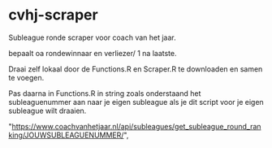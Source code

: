 # cvhj-scraper
Subleague ronde scraper voor coach van het jaar.

bepaalt oa rondewinnaar en verliezer/ 1 na laatste. 

Draai zelf lokaal door de Functions.R en Scraper.R te downloaden en samen te voegen. 

Pas daarna in Functions.R in string zoals onderstaand het subleaguenummer aan naar je eigen subleague als je dit script voor je eigen subleague wilt draaien. 

"https://www.coachvanhetjaar.nl/api/subleagues/get_subleague_round_ranking/JOUWSUBLEAGUENUMMER/",
